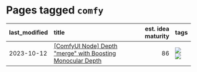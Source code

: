 # Pages tagged `comfy`

|last_modified|title|est. idea maturity|tags
|:---|:---|---:|:---|
|2023-10-12|[[ComfyUI Node] Depth "merge" with Boosting Monocular Depth](../comfy_bmd.md)|86|[![](https://img.shields.io/badge/tag-comfy-1614f8)](../tags/comfy.md) [![](https://img.shields.io/badge/tag-tooling-92ab1c)](../tags/tooling.md)|